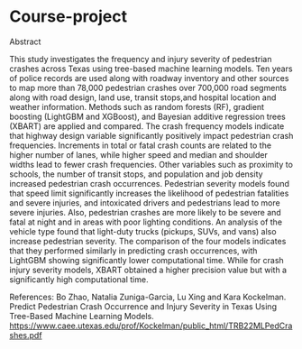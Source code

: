 # Course-project

Abstract

This study investigates the frequency and injury severity of pedestrian crashes across Texas using tree-based machine learning models. Ten years of police records are used along with roadway inventory and other sources to map more than 78,000 pedestrian crashes over 700,000 road segments along with road design, land use, transit stops,and hospital location and weather information. Methods such as random forests (RF), gradient boosting (LightGBM and XGBoost), and Bayesian additive regression trees (XBART) are applied and compared. The crash frequency models indicate that highway design variable significantly positively impact pedestrian crash frequencies. Increments in total or fatal crash counts are related to the higher number of lanes, while higher speed and median and shoulder widths lead to fewer crash frequencies. Other variables such as proximity to schools, the number of transit stops, and population and job density increased pedestrian crash occurrences. Pedestrian severity models found that speed limit significantly increases the likelihood of pedestrian fatalities and severe injuries, and intoxicated drivers and pedestrians lead to more severe injuries. Also, pedestrian crashes are more likely to be severe and fatal at night and in areas with poor lighting conditions. An analysis of the vehicle type found that light-duty trucks (pickups, SUVs, and vans) also increase pedestrian severity. The comparison of the four models indicates that they performed similarly in predicting crash occurrences, with LightGBM showing significantly lower computational time. While for crash injury severity models, XBART obtained a higher precision value but with a significantly high computational time.

References:
Bo Zhao, Natalia Zuniga-Garcia, Lu Xing and Kara Kockelman. Predict Pedestrian Crash Occurrence and Injury Severity in Texas Using Tree-Based Machine Learning Models. https://www.caee.utexas.edu/prof/Kockelman/public_html/TRB22MLPedCrashes.pdf
